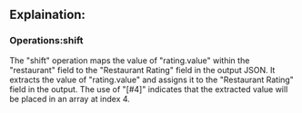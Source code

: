 ## Explaination:
### Operations:shift

The "shift" operation maps the value of "rating.value" within the "restaurant" field to the "Restaurant Rating" field in the output JSON. It extracts the value of "rating.value" and assigns it to the "Restaurant Rating" field in the output. The use of "[#4]" indicates that the extracted value will be placed in an array at index 4.

